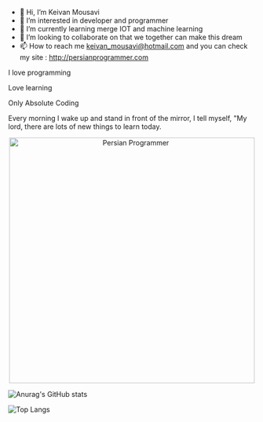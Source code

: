 - 👋 Hi, I’m Keivan Mousavi
- 👀 I’m interested in developer and programmer
- 🌱 I’m currently learning merge IOT and machine learning
- 💞️ I’m looking to collaborate on that we together can make this dream 
- 📫 How to reach me keivan_mousavi@hotmail.com and you can check my site : http://persianprogrammer.com

I love programming

Love learning

Only Absolute Coding

Every morning I wake up and stand in front of the mirror, I tell myself, "My lord, there are lots of new things to learn today.

<p align="center">

  <img width="500" src="http://persianprogrammer.com/Images/logo.png" alt="Persian Programmer" tititle="Persian Programmer">
  
![Anurag's GitHub stats](https://github-readme-stats.vercel.app/api?username=Keivan-Mousavi&show_icons=true&theme=radical)

![Top Langs](https://github-readme-stats.vercel.app/api/top-langs/?username=Keivan-Mousavi&langs_count=8)

</p>

<!---
Keivan-Mousavi/Keivan-Mousavi is a ✨ special ✨ repository because its `README.md` (this file) appears on your GitHub profile.
You can click the Preview link to take a look at your changes.
--->
